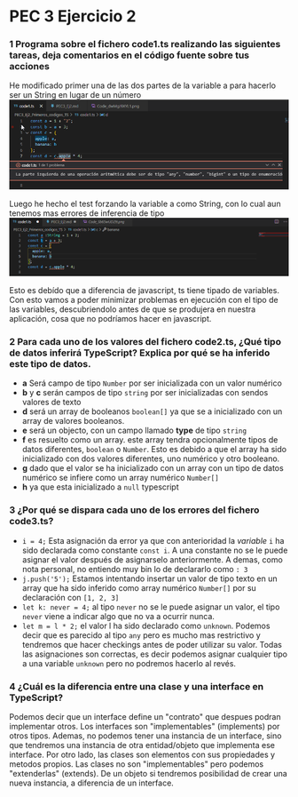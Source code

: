 # PEC 3 Ejercicio 2
### 1 Programa sobre el fichero code1.ts realizando las siguientes tareas, deja comentarios en el código fuente sobre tus acciones
He modificado primer una de las dos partes de la variable a para hacerlo ser un String en lugar de un número
![alt text](./img/Code_FyJ7TBo5H7.png)

Luego he hecho el test forzando la variable a como String, con lo cual aun tenemos mas errores de inferencia de tipo
![alt text](./img/Code_dwMgJ9XYL1.png)

Esto es debído que a diferencia de javascript, ts tiene tipado de variables. Con esto vamos a poder minimizar problemas en ejecución con el tipo de las variables, descubriendolo antes de que se produjera en nuestra aplicación, cosa que no podríamos hacer en javascript.

### 2  Para cada uno de los valores del fichero code2.ts, ¿Qué tipo de datos inferirá TypeScript? Explica por qué se ha inferido este tipo de datos.

- __a__ Será campo de tipo `Number` por ser inicializada con un valor numérico
- __b__ y __c__ serán campos de tipo `string` por ser inicializadas con sendos valores de texto
- __d__ será un array de booleanos `boolean[]` ya que se a inicializado con un array de valores booleanos.
- __e__ será un objecto, con un campo llamado __type__ de tipo `string`
- __f__ es resuelto como un array. este array tendra opcionalmente tipos de datos diferentes, `boolean` o `Number`. Esto es debido a que el array ha sido inicializado con dos valores diferentes, uno numérico y otro booleano.
- __g__ dado que el valor se ha inicializado con un array con un tipo de datos numérico se infiere como un array numérico `Number[]`
- __h__ ya que esta inicializado a `null` typescript

### 3 ¿Por qué se dispara cada uno de los errores del fichero code3.ts?
- `i = 4;` Esta asignación da error ya que con anterioridad la _variable_ `i` ha sido declarada como constante `const i`. A una constante no se le puede asignar el valor después de asignarselo anteriormente. A demas, como nota personal, no entiendo muy bin lo de declararlo como `: 3`
- `j.push('5');` Estamos intentando insertar un valor de tipo texto en un array que ha sido inferido como array numérico `Number[]` por su declaración con `[1, 2, 3]`
- `let k: never = 4;` al tipo `never` no se le puede asignar un valor, el tipo `never` viene a indicar algo que no va a ocurrir nunca.
- `let m = l * 2;` el valor l ha sido declarado como `unknown`. Podemos decir que es parecido al tipo `any` pero es mucho mas restrictivo y tendremos que hacer checkings antes de poder utilizar su valor. Todas las asignaciones son correctas, es decir podemos asignar cualquier tipo a una variable `unknown` pero no podremos hacerlo al revés.

### 4 ¿Cuál es la diferencia entre una clase y una interface en TypeScript?
Podemos decir que un interface define un "contrato" que despues podran implementar otros. Los interfaces son "implementables" (implements) por otros tipos. Ademas, no podemos tener una instancia de un interface, sino que tendremos una instancia de otra entidad/objeto que implementa ese interface. Por otro lado, las clases son elementos con sus propiedades y metodos propios. Las clases no son "implementables" pero podemos "extenderlas" (extends). De un objeto si tendremos posibilidad de crear una nueva instancia, a diferencia de un interface.